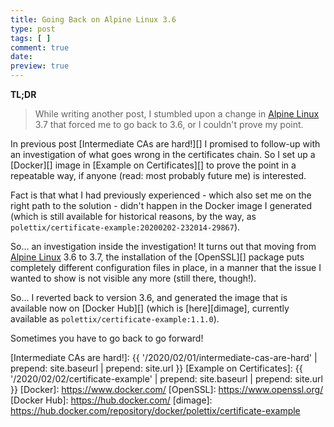 ```yaml
---
title: Going Back on Alpine Linux 3.6
type: post
tags: [ ]
comment: true
date: 
preview: true
---
```


**TL;DR**

> While writing another post, I stumbled upon a change in [Alpine Linux][]
> 3.7 that forced me to go back to 3.6, or I couldn't prove my point.

In previous post [Intermediate CAs are hard!][] I promised to follow-up with
an investigation of what goes wrong in the certificates chain. So I set up a
[Docker][] image in [Example on Certificates][] to prove the point in a
repeatable way, if anyone (read: most probably future me) is interested.

Fact is that what I had previously experienced - which also set me on the
right path to the solution - didn't happen in the Docker image I generated
(which is still available for historical reasons, by the way, as
`polettix/certificate-example:20200202-232014-29867`).

So... an investigation inside the investigation! It turns out that moving
from [Alpine Linux][] 3.6 to 3.7, the installation of the [OpenSSL][]
package puts completely different configuration files in place, in a manner
that the issue I wanted to show is not visible any more (still there,
though!).

So... I reverted back to version 3.6, and generated the image that is
available now on [Docker Hub][] (which is [here][dimage], currently
available as `polettix/certificate-example:1.1.0`).

Sometimes you have to go back to go forward!


[Alpine Linux]: https://www.alpinelinux.org/
[Intermediate CAs are hard!]: {{ '/2020/02/01/intermediate-cas-are-hard' | prepend: site.baseurl | prepend: site.url }}
[Example on Certificates]: {{ '/2020/02/02/certificate-example' | prepend: site.baseurl | prepend: site.url }}
[Docker]: https://www.docker.com/
[OpenSSL]: https://www.openssl.org/
[Docker Hub]: https://hub.docker.com/
[dimage]: https://hub.docker.com/repository/docker/polettix/certificate-example
